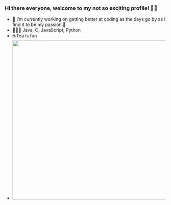 ###   Hi there everyone, welcome to my not so exciting profile! 👻😄
- 🔭 I’m currently working on getting better at coding as the days go by as i find it to be my passion.🌱
- 👨🏻‍💻 Java, C, JavaScript, Python
- ☕Tea is fun 
- <img src="https://www.rangersdog.com/wp-content/uploads/2020/06/Dog-tea.jpg" width="500px">

